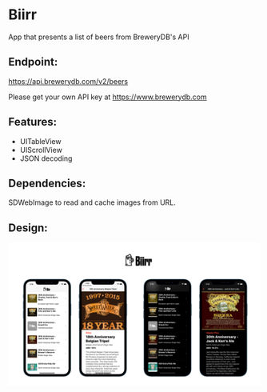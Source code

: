 # Biirr 
App that presents a list of beers from BreweryDB's API

## Endpoint:
https://api.brewerydb.com/v2/beers

Please get your own API key at https://www.brewerydb.com

## Features: 
- UITableView 
- UIScrollView 
- JSON decoding 

## Dependencies:
SDWebImage to read and cache images from URL.

## Design:

![biirr_banner](biirr_banner.png)
